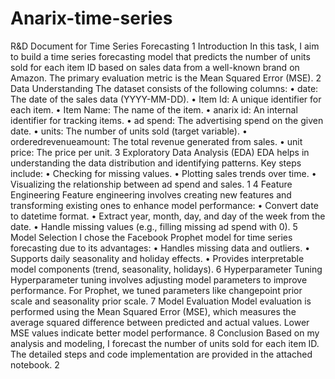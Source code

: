 # Anarix-time-series
R&D Document for Time Series Forecasting
1 Introduction
In this task, I aim to build a time series forecasting model that predicts the
number of units sold for each item ID based on sales data from a well-known
brand on Amazon. The primary evaluation metric is the Mean Squared Error
(MSE).
2 Data Understanding
The dataset consists of the following columns:
• date: The date of the sales data (YYYY-MM-DD).
• Item Id: A unique identifier for each item.
• Item Name: The name of the item.
• anarix id: An internal identifier for tracking items.
• ad spend: The advertising spend on the given date.
• units: The number of units sold (target variable).
• orderedrevenueamount: The total revenue generated from sales.
• unit price: The price per unit.
3 Exploratory Data Analysis (EDA)
EDA helps in understanding the data distribution and identifying patterns. Key
steps include:
• Checking for missing values.
• Plotting sales trends over time.
• Visualizing the relationship between ad spend and sales.
1
4 Feature Engineering
Feature engineering involves creating new features and transforming existing
ones to enhance model performance:
• Convert date to datetime format.
• Extract year, month, day, and day of the week from the date.
• Handle missing values (e.g., filling missing ad spend with 0).
5 Model Selection
I chose the Facebook Prophet model for time series forecasting due to its advantages:
• Handles missing data and outliers.
• Supports daily seasonality and holiday effects.
• Provides interpretable model components (trend, seasonality, holidays).
6 Hyperparameter Tuning
Hyperparameter tuning involves adjusting model parameters to improve performance.
For Prophet, we tuned parameters like changepoint prior scale and
seasonality prior scale.
7 Model Evaluation
Model evaluation is performed using the Mean Squared Error (MSE), which
measures the average squared difference between predicted and actual values.
Lower MSE values indicate better model performance.
8 Conclusion
Based on my analysis and modeling, I forecast the number of units sold for
each item ID. The detailed steps and code implementation are provided in the
attached notebook.
2
